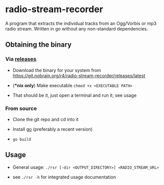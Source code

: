 # radio-stream-recorder

A program that extracts the individual tracks from an Ogg/Vorbis or mp3 radio stream. Written in go without any non-standard dependencies.

## Obtaining the binary

### Via [releases](https://git.nobrain.org/r4/radio-stream-recorder/releases/latest)

- Download the binary for your system from https://git.nobrain.org/r4/radio-stream-recorder/releases/latest

- (__*nix only__) Make executable `chmod +x <EXECUTABLE PATH>`

- That should be it, just open a terminal and run it; see usage

### From source

- Clone the git repo and cd into it

- Install [go](https://golang.org/) (preferably a recent version)

- `go build`

## Usage

- General usage: `./rsr [-dir <OUTPUT_DIRECTORY>] <RADIO_STREAM_URL>`

- see `./rsr -h` for integrated usage documentation
